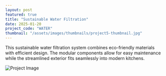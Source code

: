 ```yaml
---
layout: post
featured: true
title: "Sustainable Water Filtration"
date: 2025-01-20
project_code: "WATER"
thumbnail: "/assets/images/thumbnails/project5-thumbnail.jpg"
---
```


This sustainable water filtration system combines eco-friendly materials with efficient design. The modular components allow for easy maintenance while the streamlined exterior fits seamlessly into modern kitchens.

![Project Image](https://source.unsplash.com/random/800x600/?water-filter)
